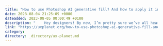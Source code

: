 ```yaml
---
title: "How to use Photoshop AI generative fill? And how to apply it in our day-to-day design work?"
date: 2023-08-04 21:25:09 +0000
dateadded: 2023-08-05 00:00:49 +0100
description: "    Hey designers! By now, I’m pretty sure we’ve all heard about Adobe Photoshop’s AI functions and how amazing they are. If you’re still not…  Continue reading on UX Planet »  "
link: "https://uxplanet.org/how-to-use-photoshop-ai-generative-fill-and-how-to-apply-it-in-our-day-to-day-design-work-3226d0765499?source=rss----819cc2aaeee0---4"
category:
directory: _directory/ux-planet.md
---
```

